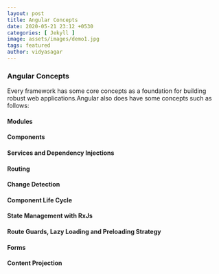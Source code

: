 ```yaml
---
layout: post
title: Angular Concepts
date: 2020-05-21 23:12 +0530
categories: [ Jekyll ]
image: assets/images/demo1.jpg
tags: featured
author: vidyasagar
---
```

### Angular Concepts
Every framework has some core concepts as a foundation for building robust web applications.Angular also does have some concepts such as follows:

#### Modules
#### Components
#### Services and Dependency Injections
#### Routing
#### Change Detection
#### Component Life Cycle
#### State Management with RxJs
#### Route Guards, Lazy Loading and Preloading Strategy
#### Forms 
#### Content Projection